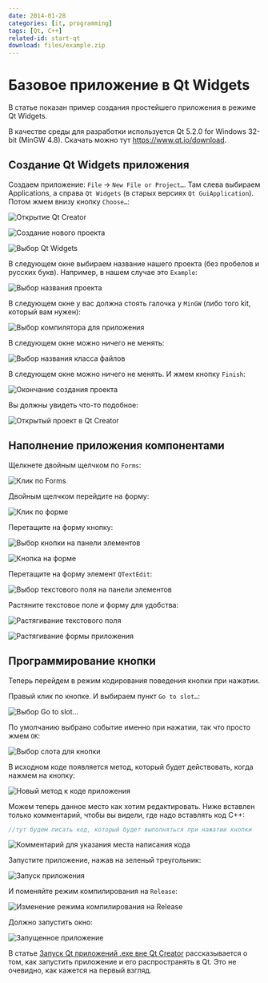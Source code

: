 ```yaml
---
date: 2014-01-28
categories: [it, programming]
tags: [Qt, C++]
related-id: start-qt
download: files/example.zip
---
```


# Базовое приложение в Qt Widgets

В статье показан пример создания простейшего приложения в режиме Qt Widgets.

В качестве среды для разработки используется Qt 5.2.0 for Windows 32-bit (MinGW 4.8). Скачать можно тут <https://www.qt.io/download>.

## Создание Qt Widgets приложения

Создаем приложение: `File` → `New File or Project…`. Там слева выбираем Applications, а справа `Qt Widgets` (в старых версиях `Qt GuiApplication`). Потом жмем внизу кнопку `Choose…`:

![Открытие Qt Creator](img/new-project_01.png)

![Создание нового проекта](img/new-project_02.png)

![Выбор Qt Widgets](img/new-project_03.png)

В следующем окне выбираем название нашего проекта (без пробелов и русских букв). Например, в нашем случае это `Example`:

![Выбор названия проекта](img/new-project_04.png)

В следующем окне у вас должна стоять галочка у `MinGW` (либо того kit, который вам нужен):

![Выбор компилятора для приложения](img/new-project_05.png)

В следующем окне можно ничего не менять:

![Выбор названия класса файлов](img/new-project_06.png)

В следующем окне можно ничего не менять. И жмем кнопку `Finish`:

![Окончание создания проекта](img/new-project_07.png)

Вы должны увидеть что-то подобное:

![Открытый проект в Qt Creator](img/qt-creator.png)

## Наполнение приложения компонентами

Щелкнете двойным щелчком по `Forms`:

![Клик по Forms](img/form_01.png)

Двойным щелчком перейдите на форму:

![Клик по форме](img/form_02.png)

Перетащите на форму кнопку:

![Выбор кнопки на панели элементов](img/form_03.png)

![Кнопка на форме](img/form_04.png)

Перетащите на форму элемент `QTextEdit`:

![Выбор текстового поля на панели элементов](img/form_05.png)

Растяните текстовое поле и форму для удобства:

![Растягивание текстового поля](img/form_06.png)

![Растягивание формы приложения](img/form_07.png)

## Программирование кнопки

Теперь перейдем в режим кодирования поведения кнопки при нажатии.

Правый клик по кнопке. И выбираем пункт `Go to slot…`:

![Выбор Go to slot…](img/cpp_01.png)

По умолчанию выбрано событие именно при нажатии, так что просто жмем `OK`:

![Выбор слота для кнопки](img/cpp_02.png)

В исходном коде появляется метод, который будет действовать, когда нажмем на кнопку:

![Новый метод к коде приложения](img/cpp_03.png)

Можем теперь данное место как хотим редактировать. Ниже вставлен только комментарий, чтобы вы видели, где надо вставлять код C++:

```cpp
//тут будем писать код, который будет выполняться при нажатии кнопки
```

![Комментарий для указания места написания кода](img/cpp_04.png)

Запустите приложение, нажав на зеленый треугольник:

![Запуск приложения](img/run_01.png)

И поменяйте режим компилирования на `Release`:

![Изменение режима компилирования на Release](img/run_03.png)

Должно запустить окно:

![Запущенное приложение](img/run_03.png)

В статье [Запуск Qt приложений .exe вне Qt Creator](https://github.com/Harrix/harrix.dev-blog-2014/blob/main/2014-01-28-run-qt-app-exe-outside-qt/2014-01-28-run-qt-app-exe-outside-qt.md) рассказывается о том, как запустить приложение и его распространять в Qt. Это не очевидно, как кажется на первый взгляд.
